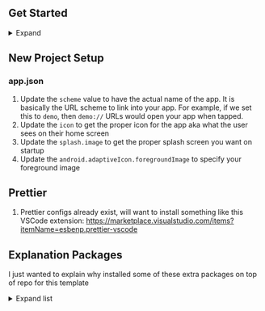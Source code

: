 ## Get Started

<details>
  <summary>Expand</summary>
  
  1. Make sure you meet these requirements https://docs.expo.dev/get-started/installation/
  2. Make sure you run `npm install -g expo-cli` to get the latest version
  2. `yarn`
  3. `yarn start`
  4. A prompt should show up to let you know how to start web, ios or android. However if this is your first time using expo you may need to open up the iOS simulator or android emulator first. i.e. `open -a Simulator && yarn start`
</details>

## New Project Setup

### app.json

1. Update the `scheme` value to have the actual name of the app. It is basically the URL scheme to link into your app. For example, if we set this to `demo`, then `demo://` URLs would open your app when tapped.
2. Update the `icon` to get the proper icon for the app aka what the user sees on their home screen
3. Update the `splash.image` to get the proper splash screen you want on startup
4. Update the `android.adaptiveIcon.foregroundImage` to specify your foreground image

## Prettier

1. Prettier configs already exist, will want to install something like this VSCode extension: https://marketplace.visualstudio.com/items?itemName=esbenp.prettier-vscode

## Explanation Packages

I just wanted to explain why installed some of these extra packages on top of repo for this template

<details>
  <summary>Expand list</summary>

  <details>
    <summary>lodash</summary>
    
    Just a lot of useful syntatical sugar util functions
  </details>

  <details>
    <summary>eslint</summary>
    
    Prerequisite dependency for eslint-config-airbnb but mainly because I wanted linting
  </details>

  <details>
    <summary>eslint-config-airbnb</summary>
    
    A good starting point for linting rules
  </details>

  <details>
    <summary>eslint-plugin-import</summary>
    
    Prerequisite dependency for eslint-config-airbnb
  </details>

  <details>
    <summary>eslint-plugin-react</summary>
    
    Prerequisite dependency for eslint-config-airbnb
  </details>

  <details>
    <summary>eslint-plugin-react-hooks</summary>
    
    Prerequisite dependency for eslint-config-airbnb
  </details>

  <details>
    <summary>eslint-plugin-jsx-a11y</summary>
    
    Prerequisite dependency for eslint-config-airbnb
  </details>

  <details>
    <summary>eslint-plugin-react-native</summary>
    
    Specific linting rules for react native
  </details>

  <details>
    <summary>eslint-plugin-jest</summary>
    
    Specific linting rules for jest
  </details>

  <details>
    <summary>prettier</summary>
    
    To automatically pretty up the code base
  </details>

  <details>
    <summary>eslint-plugin-prettier</summary>
    
    Runs prettier as eslint
  </details>

  <details>
    <summary>eslint-config-prettier</summary>
    
    Dependency for eslint-plugin-prettier
  </details>

  <details>
    <summary>eslint-import-resolver-babel-module</summary>
    
    For absolute pathing. A `babel-plugin-module-resolver` for `eslint-plugin-import`
  </details>

  <details>
    <summary>@typescript-eslint/parser</summary>
    
    Facilitates use of eslint with typescript
  </details>

  <details>
    <summary>@typescript-eslint/eslint-plugin</summary>
    
    Adds or extends rules with typescript specific features
  </details>
</details>
